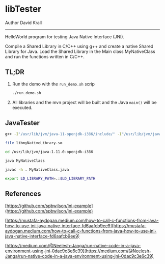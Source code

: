 # libTester

Author David Krall

---

HelloWorld program for testing Java Native Interface (JNI).

Compile a Shared Library in C/C++ using g++ and create a native Shared Library for Java. Load the Shared Library in the Main class MyNativeClass and run the functions written in C/C++.

## TL;DR

1. Run the demo with the `run_demo.sh` scrip

    ```bash
    ./run_demo.sh
    ```

2. All libraries and the mvn project will be built and the Java `main()` will be executed.

## JavaTester

```bash
g++ -I"/usr/lib/jvm/java-11-openjdk-i386/include/" -I"/usr/lib/jvm/java-11-openjdk-i386/include/linux/" -shared -fPIC -m32 -o libmyNativeLibrary.so MyNativeClass.cpp
```

```bash
file libmyNativeLibrary.so
```

```bash
cd /usr/lib/jvm/java-1.11.0-openjdk-i386
```

```bash
java MyNativeClass
```

```bash
javac -h . MyNativeClass.java
```

```bash
export LD_LIBRARY_PATH=.:$LD_LIBRARY_PATH
```

## References

[https://github.com/spbwilson/jni-example](https://github.com/spbwilson/jni-example)

[https://mustafa-aydogan.medium.com/how-to-call-c-functions-from-java-how-to-use-jni-java-native-interface-fd6aafcb9ee9](https://mustafa-aydogan.medium.com/how-to-call-c-functions-from-java-how-to-use-jni-java-native-interface-fd6aafcb9ee9)

[https://medium.com/@Neelesh-Janga/run-native-code-in-a-java-environment-using-jni-0dac9c3e6c39](https://medium.com/@Neelesh-Janga/run-native-code-in-a-java-environment-using-jni-0dac9c3e6c39)
